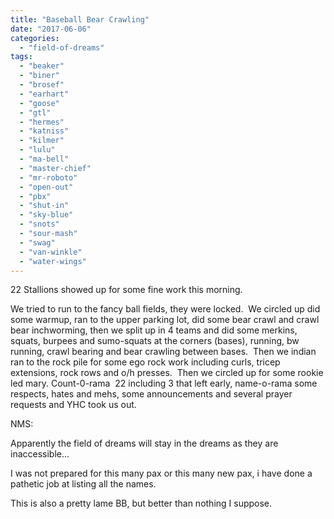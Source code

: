 ```yaml
---
title: "Baseball Bear Crawling"
date: "2017-06-06"
categories: 
  - "field-of-dreams"
tags: 
  - "beaker"
  - "biner"
  - "brosef"
  - "earhart"
  - "goose"
  - "gtl"
  - "hermes"
  - "katniss"
  - "kilmer"
  - "lulu"
  - "ma-bell"
  - "master-chief"
  - "mr-roboto"
  - "open-out"
  - "pbx"
  - "shut-in"
  - "sky-blue"
  - "snots"
  - "sour-mash"
  - "swag"
  - "van-winkle"
  - "water-wings"
---
```


22 Stallions showed up for some fine work this morning.

We tried to run to the fancy ball fields, they were locked.  We circled up did some warmup, ran to the upper parking lot, did some bear crawl and crawl bear inchworming, then we split up in 4 teams and did some merkins, squats, burpees and sumo-squats at the corners (bases), running, bw running, crawl bearing and bear crawling between bases.  Then we indian ran to the rock pile for some ego rock work including curls, tricep extensions, rock rows and o/h presses.  Then we circled up for some rookie led mary. Count-0-rama  22 including 3 that left early, name-o-rama some respects, hates and mehs, some announcements and several prayer requests and YHC took us out.

NMS:

Apparently the field of dreams will stay in the dreams as they are inaccessible...

I was not prepared for this many pax or this many new pax, i have done a pathetic job at listing all the names.

This is also a pretty lame BB, but better than nothing I suppose.
